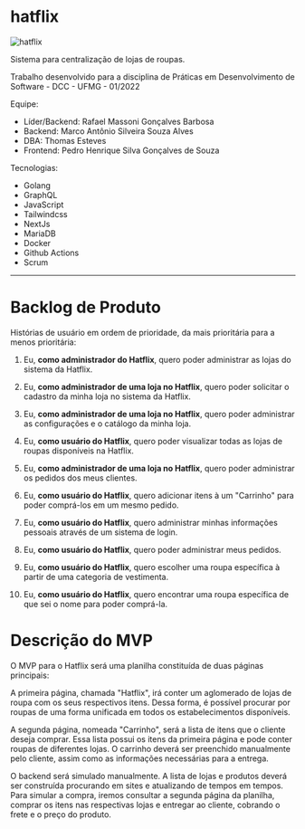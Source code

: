 # hatflix

![hatflix](https://user-images.githubusercontent.com/73971077/163252464-eb09a2fd-c548-4f00-819a-760ea9e56b1c.jpg)

Sistema para centralização de lojas de roupas.

Trabalho desenvolvido para a disciplina de Práticas em Desenvolvimento de Software - DCC - UFMG - 01/2022

Equipe:
  - Líder/Backend: Rafael Massoni Gonçalves Barbosa
  - Backend: Marco Antônio Silveira Souza Alves
  - DBA: Thomas Esteves
  - Frontend: Pedro Henrique Silva Gonçalves de Souza 

Tecnologias:
  - Golang
  - GraphQL
  - JavaScript
  - Tailwindcss
  - NextJs
  - MariaDB
  - Docker
  - Github Actions
  - Scrum

----

# Backlog de Produto

Histórias de usuário em ordem de prioridade, da mais prioritária para a menos prioritária:

 
  1) Eu, **como administrador do Hatflix**, quero poder administrar as lojas do sistema da Hatflix.

  2) Eu, **como administrador de uma loja no Hatflix**, quero poder solicitar o cadastro da minha loja no sistema da Hatflix.

  3) Eu, **como administrador de uma loja no Hatflix**, quero poder administrar as configurações e o catálogo da minha loja.

  4) Eu, **como usuário do Hatflix**, quero poder visualizar todas as lojas de roupas disponíveis na Hatflix.

  5) Eu, **como administrador de uma loja no Hatflix**, quero poder administrar os pedidos dos meus clientes.

  6) Eu, **como usuário do Hatflix**, quero adicionar itens à um "Carrinho" para poder comprá-los em um mesmo pedido.

  7) Eu, **como usuário do Hatflix**, quero administrar minhas informações pessoais através de um sistema de login.

  8) Eu, **como usuário do Hatflix**, quero poder administrar meus pedidos.

  9) Eu, **como usuário do Hatflix**, quero escolher uma roupa específica à partir de uma categoria de vestimenta.

  10) Eu, **como usuário do Hatflix**, quero encontrar uma roupa específica de que sei o nome para poder comprá-la.


# Descrição do MVP

O MVP para o Hatflix será uma planilha constituída de duas páginas principais:

A primeira página, chamada "Hatflix", irá conter um aglomerado de lojas de roupa com os seus respectivos itens. Dessa forma, é possível procurar por roupas de uma forma unificada em todos os estabelecimentos disponíveis.

A segunda página, nomeada "Carrinho", será a lista de itens que o cliente deseja comprar. Essa lista possui os itens da primeira página e pode conter roupas de diferentes lojas. O carrinho deverá ser preenchido manualmente pelo cliente, assim como as informações necessárias para a entrega.

O backend será simulado manualmente. A lista de lojas e produtos deverá ser construída procurando em sites e atualizando de tempos em tempos. Para simular a compra, iremos consultar a segunda página da planilha, comprar os itens nas respectivas lojas e entregar ao cliente, cobrando o frete e o preço do produto.



